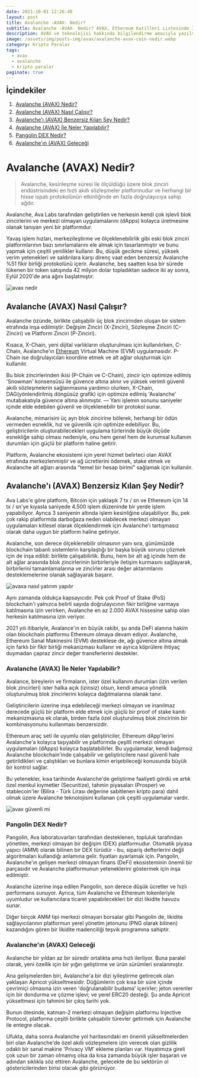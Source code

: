 ```yaml
---
date: 2021-10-01 12:26:40
layout: post
title: Avalanche -AVAX- Nedir?
subtitle: Avalanche -AVAX- Nedir? AVAX, Ethereum Katilleri Listesinde İlk Sıraya Çıkabilir Mi?
description: AVAX ve teknolojisi hakkında bilgilendirme amacıyla yazılmış içerik.
image: /assets/img/posts-img/avax/avalanche-avax-coin-nedir.webp
category: Kripto Paralar
tags:
  - avax
  - avalanche
  - kripto paralar
paginate: true
---
```

<b style="text-align:center; font-size: 150%;">İçindekiler</b>
<ol style="margin: 0;">
	<li style="padding: 2px;"><a href="#avax1">Avalanche (AVAX) Nedir?</a></li>
	<li style="padding: 2px;"><a href="#avax2">Avalanche (AVAX) Nasıl Çalışır?</a></li>
	<li style="padding: 2px;"><a href="#avax3">Avalanche'ı (AVAX) Benzersiz Kılan Şey Nedir?</a></li>
	<li style="padding: 2px;"><a href="#avax4">Avalanche (AVAX) İle Neler Yapılabilir?</a></li>
	<li style="padding: 2px;"><a href="#avax5">Pangolin DEX Nedir?</a></li>
	<li style="padding: 2px;"><a href="#avax6">Avalanche'ın (AVAX) Geleceği</a></li>
</ol>
<h1 id="avax1">Avalanche (AVAX) Nedir?</h1>
<blockquote cite="https://www.avax.network/">Avalanche, kesinleşme süresi ile ölçüldüğü üzere blok zinciri endüstrisindeki en hızlı akıllı sözleşmeler platformudur ve herhangi bir hisse ispatı protokolünün etkinliğinde en fazla doğrulayıcıya sahip ağdır.</blockquote>
<p>Avalanche, Ava Labs tarafından geliştirilen ve herkesin kendi çok işlevli blok zincirlerini ve merkezi olmayan uygulamalarını (dApps) kolayca üretmesine olanak tanıyan yeni bir platformdur. </p>
<p>Yavaş işlem hızları, merkezileştirme ve ölçeklenebilirlik gibi eski blok zinciri platformlarının bazı sınırlamalarını ele almak için tasarlanmıştır ve bunu yapmak için çeşitli yenilikler kullanır. Bu, düşük gecikme süresi, yüksek verim yetenekleri ve saldırılara karşı direnç vaat eden benzersiz Avalanche %51 fikir birliği protokolünü içerir. Avalanche, beş saatten kısa bir sürede tükenen bir token satışında 42 milyon dolar topladıktan sadece iki ay sonra, Eylül 2020'de ana ağını başlatmıştır. </p>
<picture>
  <source media="(min-width: 650px" srcset="/assets/img/posts-img/avax/avalanche-coin.webp">
  <img src="/assets/img/posts-img/avax/avalanche.webp" alt="avax nedir" style="width:auto;">
</picture>
<h2 id="avax2">Avalanche (AVAX) Nasıl Çalışır?</h2>
<p>Avalanche özünde, birlikte çalışabilir üç blok zincirinden oluşan bir sistem etrafında inşa edilmiştir: Değişim Zinciri (X-Zinciri), Sözleşme Zinciri (C-Zinciri) ve Platform Zinciri (P-Zinciri). </p>
<p>Kısaca, X-Chain, yeni dijital varlıkların oluşturulması için kullanılırken, C-Chain, Avalanche'ın <a href="https://kripto.istanbul/ethereum-nedir/" title="Ethereum Coin nedir?" target="_blank">Ethereum</a> Virtual Machine (EVM) uygulamasıdır. P-Chain ise doğrulayıcıları koordine etmek ve alt ağlar oluşturmak için kullanılır. </p>
<p>Bu blok zincirlerinden ikisi (P-Chain ve C-Chain), zincir için optimize edilmiş 'Snowman' konsensüsü ile güvence altına alınır ve yüksek verimli güvenli akıllı sözleşmelerin sağlanmasına yardımcı olurken, X-Chain, DAG(yönlendirilmiş döngüsüz grafik)  için optimize edilmiş 'Avalanche' mutabakatıyla güvence altına alınmıştır. — Yani işlemin sonunu saniyeler içinde elde edebilen güvenli ve ölçeklenebilir bir protokol sunar.</p>
<p>Avalanche, mimarisini üç ayrı blok zincirine bölerek, herhangi bir ödün vermeden esneklik, hız ve güvenlik için optimize edebiliyor. Bu, geliştiricilerin oluşturabilecekleri uygulama türlerinde büyük ölçüde esnekliğe sahip olması nedeniyle, onu hem genel hem de kurumsal kullanım durumları için güçlü bir platform haline getirir. </p>
<p>Platform, Avalanche ekosistemi için yerel hizmet belirteci olan AVAX etrafında merkezlenmiştir ve ağ ücretlerini ödemek, stake etmek ve Avalanche alt ağları arasında "temel bir hesap birimi" sağlamak için kullanılır. </p>
<h2 id="avax3">Avalanche'ı (AVAX) Benzersiz Kılan Şey Nedir?</h2>
<p>Ava Labs'e göre platform, Bitcoin için yaklaşık 7 tx / sn ve Ethereum için 14 tx / sn'ye kıyasla saniyede 4.500 işlem düzeninde bir yerde işlem yapabiliyor. Ayrıca 3 saniyenin altında işlem kesinliğine ulaşabiliyor. Bu, pek çok rakip platformda darboğaza neden olabilecek merkezi olmayan uygulamaları kitlesel olarak ölçeklendirmek için Avalanche'ı tartışmasız olarak daha uygun bir platform haline getiriyor. </p>
<p>Avalanche, son derece ölçeklenebilir olmasının yanı sıra, günümüzde blockchain tabanlı sistemlerin karşılaştığı bir başka büyük sorunu çözmek için de inşa edildi: birlikte çalışabilirlik. Bunu, hem bir alt ağ içinde hem de alt ağlar arasında blok zincirlerinin birbirleriyle iletişim kurmasını sağlayarak, birbirlerini tamamlamalarına ve zincirler arası değer aktarımlarını desteklemelerine olanak sağlayarak başarır. </p>
<picture>
  <source media="(min-width: 650px" srcset="/assets/img/posts-img/avax/avaks.webp">
  <img src="/assets/img/posts-img/avax/avax-coin.webp" alt="avaxa nasıl yatırım yapılır" style="width:auto;">
</picture>
<p>Aynı zamanda oldukça kapsayıcıdır. Pek çok Proof of Stake (PoS) blockchain'i yalnızca belirli sayıda doğrulayıcının fikir birliğine varmaya katılmasına izin verirken, Avalanche en az 2.000 AVAX hissesine sahip olan herkesin katılmasına izin veriyor. </p>
<p>2021 yılı itibariyle, Avalance'ın en büyük rakibi, şu anda DeFi alanına hakim olan blockchain platformu Ethereum olmaya devam ediyor. Avalanche, Ethereum Sanal Makinesini (EVM) desteklese de, ağı güvence altına almak için farklı bir fikir birliği mekanizması kullanır ve ayrıca köprülere ihtiyaç duymadan çapraz zincir değer transferlerini destekler. </p>
<h3 id="avax4">Avalanche (AVAX) İle Neler Yapılabilir?</h3>
<p>Avalance, bireylerin ve firmaların, ister özel kullanım durumları (izin verilen blok zincirleri) ister halka açık (izinsiz) olsun, kendi amaca yönelik oluşturulmuş blok zincirlerini kolayca dağıtmalarına olanak tanır. </p>
<p>Geliştiricilerin üzerine inşa edebileceği merkezi olmayan ve inanılmaz derecede güçlü bir platform elde etmek için güçlü bir proof of stake kanıtı mekanizmasına ek olarak, birden fazla özel oluşturulmuş blok zincirinin bir kombinasyonunu kullanması benzersizdir. </p>
<p>Ethereum araç seti ile uyumlu olan geliştiriciler, Ethereum dApp'lerini Avalanche'a kolayca taşıyabilir ve platformda çeşitli merkezi olmayan uygulamaları (dApps) kolayca başlatabilirler. Bu uygulamalar, kendi bağımsız Avalanche blockchain'inde çalışabilir ve geliştiricilere nasıl güvenli hale getirildikleri ve çalıştıkları ve bunlara kimin erişebileceği konusunda büyük bir kontrol sağlar. </p>
<p>Bu yetenekler, kısa tarihinde Avalanche'de geliştirme faaliyeti gördü ve artık özel menkul kıymetler (Securitize), tahmin piyasaları (Prosper) ve stablecoin'ler (Bilira - Türk Lirası değerine sabitlenen kripto para) dahil olmak üzere Avalanche teknolojisini kullanan çok çeşitli uygulamalar vardır. </p>
<picture>
  <source media="(min-width: 650px" srcset="/assets/img/posts-img/avax/avax-coin-yorum.webp">
  <img src="/assets/img/posts-img/avax/avax-coin-kac-tl.webp" alt="avax güvenli mi" style="width:auto;">
</picture>
<h3 id="avax5">Pangolin DEX Nedir?</h3>
<p>Pangolin, Ava laboratuvarları tarafından desteklenen, topluluk tarafından yönetilen, merkezi olmayan bir değişim (DEX) platformudur. Otomatik piyasa yapıcı (AMM) olarak bilinen bir DEX türüdür - bu, sipariş defterlerini değil algoritmaları kullandığı anlamına gelir. fiyatları ayarlamak için. Pangolin, Avalanche'ın gelişen merkezi olmayan finans (DeFi) ekosisteminin önemli bir parçasıdır ve Avalanche platformunun yeteneklerini göstermek için inşa edilmiştir. </p>
<p>Avalanche üzerine inşa edilen Pangolin, son derece düşük ücretler ve hızlı performans sunuyor. Ayrıca, tüm Avalanche ve Ethereum tokenleriyle uyumludur ve kullanıcılara ticaret yapabilecekleri bir dizi likidite havuzu sunar. </p>
<p>Diğer birçok AMM tipi merkezi olmayan borsalar gibi Pangolin de, likidite sağlayıcılarının platformun yerel yönetim jetonunu (PNG olarak bilinen) kazandığını gören bir likidite madenciliği teşvik programına sahiptir. </p>
<h3 id="avax6">Avalanche'ın (AVAX) Geleceği</h3>
<p>Avalanche bir yıldan az bir süredir ortalıkta ama hızlı ilerliyor. Buna paralel olarak, yeni özellik için bir yığın geliştirme ve ürün sürümleri sıralanmıştır. </p>
<p>Ana gelişmelerden biri, Avalanche'a bir dizi iyileştirme getirecek olan yaklaşan Apricot yükseltmesidir. Düğümlerin çok kısa bir süre içinde çevrimiçi olmasına izin veren 'doğrulanabilir budama' içerirler; jeton verenler için bir dondurma ve çözme işlevi; ve yerel ERC20 desteği. Şu anda Apricot yükseltmesi için tahmini bir çıkış tarihi yok. </p>
<p>Bunun ötesinde, katman-2 merkezi olmayan değişim platformu Injective Protocol, platforma çeşitli birlikte çalışabilir türevler getirmek için Avalanche ile entegre olacak. </p>
<p>Ufukta, daha sonra Avalanche yol haritasındaki en önemli yükseltmelerden biri olan Avalanche'de özel akıllı sözleşmelere izin verecek olan gizlilik odaklı bir sanal makine 'Privacy VM' ekleme planları var. Hayatımıza gireli çok uzun bir zaman olmamış olsa da kısa zamanda büyük işler başaran ve adından sıklıkla söz ettiren Avalanche, gelecekte de bu sektörün ol göstericilerinden birisi olacak gibi görünüyor. </p>
